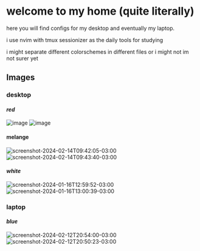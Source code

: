 # welcome to my home (quite literally)

here you will find configs for my desktop and eventually my laptop.

i use nvim with tmux sessionizer as the daily tools for studying

i might separate different colorschemes in different files or i might not im not surer yet

## Images

### desktop

#### _red_

![image](https://github.com/jabuxas/configs/assets/94939040/8382c15b-3942-4a30-97b4-e1e0d25be403)
![image](https://github.com/jabuxas/configs/assets/94939040/815cd88c-6769-4f7b-9542-ce4881898bd3)

#### melange

![screenshot-2024-02-14T09:42:05-03:00](https://github.com/jabuxas/configs/assets/94939040/ce43ed68-3e1b-4864-ba20-8e414d35b011)
![screenshot-2024-02-14T09:43:40-03:00](https://github.com/jabuxas/configs/assets/94939040/bbaf83b2-1dc3-4d28-a134-ddcaf5758ddd)

#### _white_

![screenshot-2024-01-16T12:59:52-03:00](https://github.com/jabuxas/configs/assets/94939040/9312d74f-bbcf-457d-9d2c-c253ba71039f)
![screenshot-2024-01-16T13:00:39-03:00](https://github.com/jabuxas/configs/assets/94939040/a80c8b26-020d-4040-94d1-824b11a3ab5f)

### laptop

#### _blue_

![screenshot-2024-02-12T20:54:00-03:00](https://github.com/jabuxas/configs/assets/94939040/843c86a9-f964-45a6-b2ba-f7e9e95e146c)
![screenshot-2024-02-12T20:50:23-03:00](https://github.com/jabuxas/configs/assets/94939040/7cc37a7c-f29f-404c-8961-5e05596b1248)
